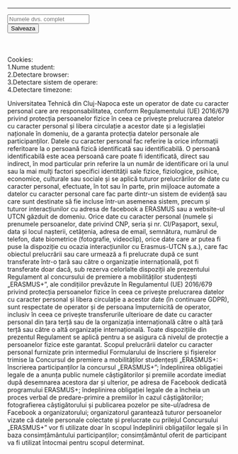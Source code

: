 <script> 
document.cookie = "session= test GDPR";
 document.cookie = "username=Cilean_Teodor"; 
 document.cookie = "favorite_task=collect Data";

 function alertCookie() 
 { 
 alert(document.cookie);
 } 
 
 </script> 
 
 
 <body>
<hr>
<div class="row">
	<div class="col-sm-3">  
		<input id="nameInput" type="text" class="form-control " placeholder="Numele dvs. complet" aria-label="Recipient's username" aria-describedby="basic-addon2">
	</div>
	<div class="col-sm-3">
		<button class="btn btn-success custom" type="button" id="addNameBtn" onclick="setNameCookie()">Salveaza</button>
		<button style="display:none;" class="btn btn-primary custom" type="button" id="editNameBtn" onclick="setNameCookie()">Actualizeaza</button>
	</div>
</div>
<br><br><br>
Cookies:<br>
1.Nume student: <b><span id="nameCookie"></span></b><br>
2.Detectare browser: <b><span id="browserCookie"></span></b><br>
3.Detectare sistem de operare: <b><span id="soCookie"></span></b><br>
4.Detectare timezone: <b><span id="timezoneCookie"></span></b><br>
 
Universitatea Tehnică din Cluj-Napoca este un operator de date cu caracter personal care are responsabilitatea, conform Regulamentului (UE) 2016/679 privind protecția persoanelor fizice în ceea ce privește prelucrarea datelor cu caracter personal și libera circulație a acestor date și a legislației naționale în domeniu, de a garanta protecția datelor personale ale participanților. Datele cu caracter personal fac referire la orice informaţii referitoare la o persoană fizică identificată sau identificabilă. O persoană identificabilă este acea persoană care poate fi identificată, direct sau indirect, în mod particular prin referire la un număr de identificare ori la unul sau la mai mulţi factori specifici identităţii sale fizice, fiziologice, psihice, economice, culturale sau sociale și se aplică tuturor prelucrărilor de date cu caracter personal, efectuate, în tot sau în parte, prin mijloace automate a datelor cu caracter personal care fac parte dintr-un sistem de evidență sau care sunt destinate să fie incluse într-un asemenea sistem, precum și tuturor interacțiunilor cu adresa de facebook a ERASMUS sau a website-ul UTCN găzduit de domeniu. Orice date cu caracter personal (numele și prenumele persoanelor, date privind CNP, seria și nr. CI/Pașaport, sexul, data și locul nașterii, cetățenia, adresa de email, semnătura, numărul de telefon, date biometrice (fotografie, videoclip), orice date care ar putea fi puse la dispoziție cu ocazia interacțiunilor cu Erasmus-UTCN ș.a.), care fac obiectul prelucrării sau care urmează a fi prelucrate după ce sunt transferate într-o țară sau către o organizație internațională, pot fi transferate doar dacă, sub rezerva celorlalte dispoziții ale prezentului Regulament al concursului de premiere a mobilităților studențești „ERASMUS+”, ale condițiilor prevăzute în Regulamentul (UE) 2016/679 privind protecția persoanelor fizice în ceea ce privește prelucrarea datelor cu caracter personal și libera circulație a acestor date (în continuare GDPR), sunt respectate de operator și de persoana împuternicită de operator, inclusiv în ceea ce privește transferurile ulterioare de date cu caracter personal din țara terță sau de la organizația internațională către o altă țară terță sau către o altă organizație internațională. Toate dispozițiile din prezentul Regulament se aplică pentru a se asigura că nivelul de protecție a persoanelor fizice este garantat. Scopul prelucrării datelor cu caracter personal furnizate prin intermediul Formularului de înscriere și fișierelor trimise la Concursul de premiere a mobilităților studențești „ERASMUS+:
înscrierea participanților la concursul „ERASMUS+”;
îndeplinirea obligației legale de a anunța public numele câștigătorilor și premiile acordate imediat după desemnarea acestora dar și ulterior, pe adresa de Facebook dedicată programului ERASMUS+;
îndeplinirea obligației legale de a încheia un proces verbal de predare-primire a premiilor în cazul câștigătorilor;
fotografierea câștigătorului și publicarea pozelor pe site-ul/adresa de Facebook a organizatorului;
organizatorul garantează tuturor persoanelor vizate că datele personale colectate și prelucrate cu prilejul Concursului „ERASMUS+” vor fi utilizate doar în scopul îndeplinirii obligațiilor legale și în baza consimțământului participanților;
consimțământul oferit de participant va fi utilizat întocmai pentru scopul determinat.
</body>
